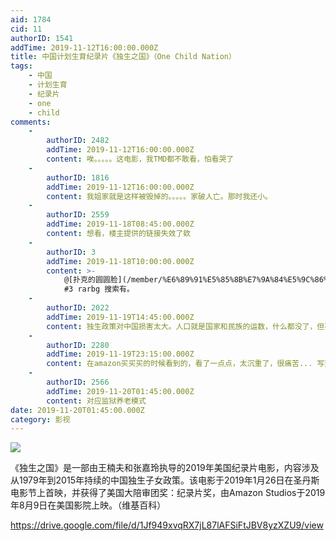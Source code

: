 ```yaml
---
aid: 1784
cid: 11
authorID: 1541
addTime: 2019-11-12T16:00:00.000Z
title: 中国计划生育纪录片《独生之国》（One Child Nation）
tags:
    - 中国
    - 计划生育
    - 纪录片
    - one
    - child
comments:
    -
        authorID: 2482
        addTime: 2019-11-12T16:00:00.000Z
        content: 唉。。。。。这电影，我TMD都不敢看，怕看哭了
    -
        authorID: 1816
        addTime: 2019-11-12T16:00:00.000Z
        content: 我姐家就是这样被毁掉的。。。。。家破人亡。那时我还小。
    -
        authorID: 2559
        addTime: 2019-11-18T08:45:00.000Z
        content: 想看，楼主提供的链接失效了欸
    -
        authorID: 3
        addTime: 2019-11-18T10:00:00.000Z
        content: >-
            @[扑克的圆圆脸](/member/%E6%89%91%E5%85%8B%E7%9A%84%E5%9C%86%E5%9C%86%E8%84%B8)
            #3 rarbg 搜索有。
    -
        authorID: 2022
        addTime: 2019-11-19T14:45:00.000Z
        content: 独生政策对中国损害太大。人口就是国家和民族的运数，什么都没了，但有人口就能翻盘，什么都有却没人口了，那就等着黄了吧。
    -
        authorID: 2280
        addTime: 2019-11-19T23:15:00.000Z
        content: 在amazon买买买的时候看到的，看了一点点，太沉重了，很痛苦... 写到这里，写不下去了... 需要去运动发泄一下...
    -
        authorID: 2566
        addTime: 2019-11-20T01:45:00.000Z
        content: 对应监狱养老模式
date: 2019-11-20T01:45:00.000Z
category: 影视
---
```


![](https://chinadigitaltimes.net/chinese/files/2019/11/p16821884_p_v8_aa-683x1024.jpg)

《独生之国》是一部由王楠夫和张嘉玲执导的2019年美国纪录片电影，内容涉及从1979年到2015年持续的中国独生子女政策。该电影于2019年1月26日在圣丹斯电影节上首映，并获得了美国大陪审团奖：纪录片奖，由Amazon Studios于2019年8月9日在美国影院上映。（维基百科）

https://drive.google.com/file/d/1Jf949xvqRX7jL87lAFSiFtJBV8yzXZU9/view
